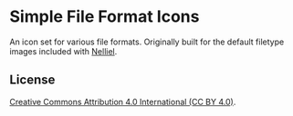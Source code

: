 # Simple File Format Icons
An icon set for various file formats. Originally built for the default filetype images included with [Nelliel](https://github.com/NellielProject/Nelliel).

## License
[Creative Commons Attribution 4.0 International (CC BY 4.0)](https://creativecommons.org/licenses/by/4.0/).
